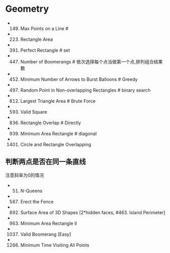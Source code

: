 # Geometry
- 149. Max Points on a Line                                  #                               
- 223. Rectangle Area
- 391. Perfect Rectangle                                     # set
- 447. Number of Boomerangs                                  # 依次选择每个点当做第一个点,排列组合结果数
- 452. Minimum Number of Arrows to Burst Balloons            # Greedy
- 497. Random Point in Non-overlapping Rectangles            # binary search
- 812. Largest Triangle Area                                 # Brute Force
- 593. Valid Square
- 836. Rectangle Overlap                                     # Directly
- 939. Minimum Area Rectangle                                # diagonal
- 1401. Circle and Rectangle Overlapping


## 判断两点是否在同一条直线
注意斜率为0的情况
- 51. N-Queens
- 587. Erect the Fence	
- 892. Surface Area of 3D Shapes [2*hidden faces, #463. Island Perimeter]
- 963. Minimum Area Rectangle II
- 1037. Valid Boomerang [Easy]
- 1266. Minimum Time Visiting All Points
